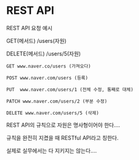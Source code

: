 # REST API
REST API 요청 예시 

GET(메서드) /users(자원)

DELETE(메서드) /users/5(자원)
```
GET www.naver.co/users (가져오다)

POST www.naver.com/users (등록)
```

```
PUT  www.naver.com/users/1 (전체 수정, 통째로 대체)

PATCH www.naver.com/users/2 (부분 수정)

DELETE www.naver.com/users/5 (삭제)
```

REST API의 규칙으로 자원은 명사형이어야 한다.... 

규칙을 완전히 지켰을 때 RESTful API라고 칭한다.

실제로 실무에서는 다 지키지는 않는다.... 

